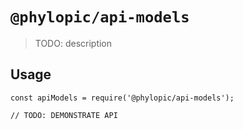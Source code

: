 # `@phylopic/api-models`

> TODO: description

## Usage

```
const apiModels = require('@phylopic/api-models');

// TODO: DEMONSTRATE API
```
